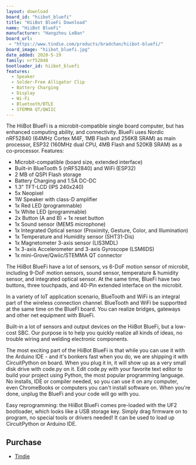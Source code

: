 ```yaml
---
layout: download
board_id: "hiibot_bluefi"
title: "HiiBot BlueFi Download"
name: "HiiBot BlueFi"
manufacturer: "Hangzhou LeBan"
board_url:
 - "https://www.tindie.com/products/bradchan/hiibot-bluefi/"
board_image: "hiibot_bluefi.jpg"
date_added: 2020-5-19
family: nrf52840
bootloader_id: hiibot_bluefi
features:
  - Speaker
  - Solder-Free Alligator Clip
  - Battery Charging
  - Display
  - Wi-Fi
  - Bluetooth/BTLE
  - STEMMA QT/QWIIC
---
```


The HiiBot BlueFi is a microbit-compatible single board computer, but has enhanced computing ability, and connectivity. BlueFi uses Nordic nRF52840 (64MHz Cortex M4F, 1MB Flash and 256KB SRAM) as main processor, ESP32 (160MHz dual CPU, 4MB Flash and 520KB SRAM) as a co-processor. Features:

  - Microbit-compatible (board size, extended interface)
  - Built-in BlueTooth 5 (nRF52840) and WiFi (ESP32)
  - 2 MB of QSPI Flash storage
  - Battery Charging and 1.5A DC-DC
  - 1.3" TFT-LCD (IPS 240x240)
  - 5x Neopixel
  - 1W Speaker with class-D amplifier
  - 1x Red LED (programmable)
  - 1x White LED (programmable)
  - 2x Button (A and B) + 1x reset button
  - 1x Sound sensor (MEMS microphone)
  - 1x Integrated Optical sensor (Proximity, Gesture, Color, and Illumination)
  - 1x Temperature and Humidity sensor (SHT31-Dis)
  - 1x Magnetometer 3-axis sensor (LIS3MDL)
  - 1x 3-axis Accelerometer and 3-axis Gyroscope (LSM6DS)
  - 1x mini-Grove/Qwiic/STEMMA QT connector

The HiiBot BlueFi have a lot of sensors, vs 6-DoF motion sensor of microbit, including 9-DoF motion sensors, sound sensor, temperature & humidity sensor, and integrated optical sensor. At the same time, BlueFi have two buttons, three touchpads, and 40-Pin extended interface on the microbit.

In a variety of IoT application scenario, BlueTooth and WiFi is an integral part of the wireless connection channel. BlueTooth and WiFi be supportted at the same time on the BlueFI board. You can realize bridges, gateways and other net equipment with BlueFi.

Built-in a lot of sensors and output devices on the HiiBot BlueFi, but a low-cost SBC. Our purpose is to help you quickly realize all kinds of ideas, no trouble wiring and welding electronic components.

The most exciting part of the HiiBot BlueFi is that while you can use it with the Arduino IDE - and it's bonkers fast when you do, we are shipping it with CircuitPython on board. When you plug it in, it will show up as a very small disk drive with code.py on it. Edit code.py with your favorite text editor to build your project using Python, the most popular programming language. No installs, IDE or compiler needed, so you can use it on any computer, even ChromeBooks or computers you can't install software on. When you're done, unplug the BlueFi and your code will go with you.

Easy reprogramming: the HiiBot BlueFi comes pre-loaded with the UF2 bootloader, which looks like a USB storage key. Simply drag firmware on to program, no special tools or drivers needed! It can be used to load up CircuitPython or Arduino IDE.

## Purchase
 * [Tindie](https://www.tindie.com/products/bradchan/hiibot-bluefi/)